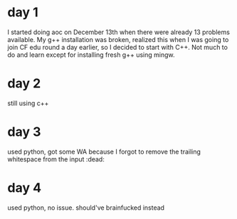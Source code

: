 # day 1

I started doing aoc on December 13th when there were already 13 problems available. My g++ installation was broken, realized this when I was going to join CF edu round a day earlier, so I decided to start with C++. Not much to do and learn except for installing fresh g++ using mingw.

# day 2

still using c++

# day 3

used python, got some WA because I forgot to remove the trailing whitespace from the input :dead:

# day 4

used python, no issue. should've brainfucked instead
